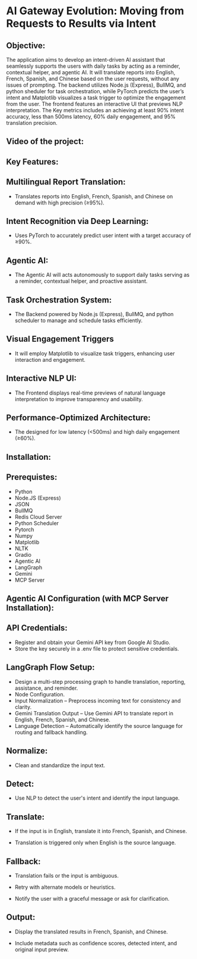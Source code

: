 # AI Gateway Evolution: Moving from Requests to Results via Intent

## Objective:

The application aims to develop an intent-driven AI assistant that seamlessly supports the users with daily tasks by acting as a reminder, contextual helper, and agentic AI. It will translate reports into English, French, Spanish, and Chinese based on the user requests, without any issues of prompting. The backend utilizes Node.js (Express), BullMQ, and python sheduler for task orchestration, while PyTorch predicts the user’s intent and Matplotlib visualizes a task trigger to optimize the engagement from the user. The frontend features an interactive UI that previews NLP interpretation. The Key metrics includes an achieving at least 90% intent accuracy, less than 500ms latency, 60% daily engagement, and 95% translation precision.

## Video of the project:

## Key Features: 

## Multilingual Report Translation:

- Translates reports into English, French, Spanish, and Chinese on demand with high precision (≥95%).

## Intent Recognition via Deep Learning:

- Uses PyTorch to accurately predict user intent with a target accuracy of ≥90%.
  
## Agentic AI:

- The Agentic AI will acts autonomously to support daily tasks serving as a reminder, contextual helper, and proactive assistant.

## Task Orchestration System:
  
- The Backend powered by Node.js (Express), BullMQ, and python scheduler to manage and schedule tasks efficiently.

## Visual Engagement Triggers
  
- It will employ Matplotlib to visualize task triggers, enhancing user interaction and engagement.

## Interactive NLP UI: 

- The Frontend displays real-time previews of natural language interpretation to improve transparency and usability.

## Performance-Optimized Architecture:
  
- The designed for low latency (<500ms) and high daily engagement (≥60%).

## Installation:

## Prerequistes:

- Python
- Node.JS (Express)
- JSON
- BullMQ
- Redis Cloud Server
- Python Scheduler
- Pytorch
- Numpy
- Matplotlib
- NLTK
- Gradio
- Agentic AI
- LangGraph
- Gemini
- MCP Server

## Agentic AI Configuration (with MCP Server Installation):

## API Credentials:

- Register and obtain your Gemini API key from Google AI Studio.
- Store the key securely in a .env file to protect sensitive credentials.

## LangGraph Flow Setup:

- Design a multi-step processing graph to handle translation, reporting, assistance, and reminder.
- Node Configuration.
- Input Normalization – Preprocess incoming text for consistency and clarity.
- Gemini Translation Output – Use Gemini API to translate report in English, French, Spanish, and Chinese.
- Language Detection – Automatically identify the source language for routing and fallback handling.
  
## Normalize:

- Clean and standardize the input text.

## Detect:

- Use NLP to detect the user's intent and identify the input language.

## Translate:

- If the input is in English, translate it into French, Spanish, and Chinese.
  
- Translation is triggered only when English is the source language.


## Fallback:

- Translation fails or the input is ambiguous.
  
- Retry with alternate models or heuristics.
  
- Notify the user with a graceful message or ask for clarification.

## Output:

- Display the translated results in French, Spanish, and Chinese.
  
- Include metadata such as confidence scores, detected intent, and original input preview.



